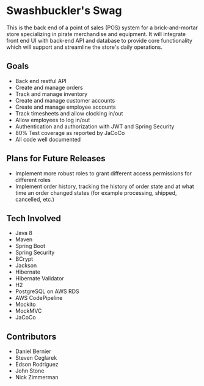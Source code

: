 # Swashbuckler's Swag
This is the back end of a point of sales (POS) system for a brick-and-mortar store specializing in pirate merchandise and equipment. It will integrate front end UI with back-end API and database to provide core functionality which will support and streamline the store's daily operations.

## Goals

* Back end restful API
* Create and manage orders
* Track and manage inventory
* Create and manage customer accounts
* Create and manage employee accounts
* Track timesheets and allow clocking in/out
* Allow employees to log in/out
* Authentication and authorization with JWT and Spring Security
* 80% Test coverage as reported by JaCoCo
* All code well documented

## Plans for Future Releases

*	Implement more robust roles to grant different access permissions for different roles
*	Implement order history, tracking the history of order state and at what time an order changed states (for example processing, shipped, cancelled, etc.)

## Tech Involved
* Java 8
* Maven
* Spring Boot
* Spring Security
* BCrypt
* Jackson
* Hibernate
* Hibernate Validator
* H2
* PostgreSQL on AWS RDS
* AWS CodePipeline
* Mockito
* MockMVC
* JaCoCo

## Contributors

*	Daniel Bernier
*	Steven Ceglarek
*	Edson Rodriguez
*	John Stone
*	Nick Zimmerman
